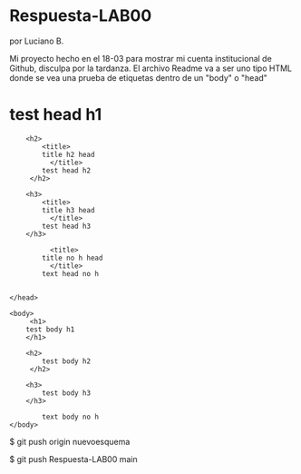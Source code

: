 # Respuesta-LAB00

por Luciano B.

Mi proyecto hecho en el 18-03 para mostrar mi cuenta institucional de Github, disculpa por la tardanza. El archivo Readme va a ser uno tipo HTML donde se vea una prueba de etiquetas dentro de un "body" o "head"


<html>
	<head>
        <h1>   
        test head h1
        </h1>

        <h2> 
            <title>
            title h2 head
              </title>
            test head h2
         </h2>

        <h3>
            <title>
            title h3 head
              </title>
            test head h3
        </h3>
      
              <title>
            title no h head
              </title>
            text head no h


	</head>

    <body>
         <h1>
        test body h1
        </h1>

        <h2>
            test body h2
         </h2>

        <h3>
            test body h3
        </h3>

            text body no h
    </body>


</html>

$ git push origin nuevoesquema 

$ git push Respuesta-LAB00 main
